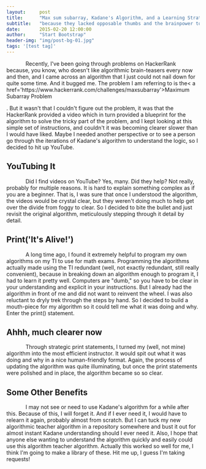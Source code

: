 ```yaml
---
layout:     post
title:      "Max sum subarray, Kadane's Algorithm, and a Learning Strategy"
subtitle:   "because they lacked opposable thumbs and the brainpower to build a space program."
date:       2015-02-20 12:00:00
author:     "Start Bootstrap"
header-img: "img/post-bg-01.jpg"
tags: '[test tag]'
---
```


<p> Recently, I've been going through problems on HackerRank because, you know, who doesn't like algorithmic brain-teasers every now and then, 
and I came across an algorithm that I just could not nail down for quite some time.  And it bugged me.  The problem I am referring to is the< a href='https://www.hackerrank.com/challenges/maxsubarray'>Maximum Subarray Problem</a></p>. But it wasn't that I couldn't figure out the problem, it was that the HackerRank provided a video which in turn provided a blueprint for the algorithm to solve the tricky part of the problem, and I kept looking at this simple set of instructions, and couldn't it was becoming clearer slower than I would have liked. Maybe I needed another perspective or to see a person go through the iterations of Kadane's algorithm to understand the logic, so I decided to hit up YouTube. 

<h2 class="section-heading">YouTubing It</h2>

<p>Did I find videos on YouTube? Yes, many. Did they help? Not really, probably for multiple reasons.  It is hard to explain something complex as if you are a beginner.  
That is, I was sure that once I understood the algorithm, the videos would be crystal clear, but they weren't doing much to help get over the divide from foggy to clear.  
So I decided to bite the bullet and just revisit the original algorithm, meticulously stepping through it detail by detail.</p>


<h2 class="section-heading">Print('It's Alive!')</h2>

<p>A long time ago, I found it extremely helpful to program my own algorithms on my TI to use for math exams. Programming the algorithms actually made using the TI redundant (well, not exactly redundant, 
still really convenient), because in breaking down an algorithm enough to program it, I had to learn it pretty well.  Computers are "dumb," so you have to be clear in your understanding and
explicit in your instructions.  But I already had the algorithm in front of me and did not want to reinvent the wheel.  I was also reluctant to dryly trek through the steps by hand.
So I decided to build a mouth-piece for my algorithm so it could tell me what it was doing and why.  Enter the print() statement. </p>

<h2 class="section-heading">Ahhh, much clearer now</h2>

<p>Through strategic print statements, I turned my (well, not mine) algorithm into the most efficient instructor.  
It would spit out what it was doing and why in a nice human-friendly format.  Again, the process of updating the algorithm was quite illuminating, 
but once the print statements were polished and in place, the algorithm became so so clear.   </p>

<h2 class="section-heading">Some Other Benefits</h2>

<p>I may not see or need to use Kadane's algorithm for a while after this.  Because of this, I will forget it.  And if I ever need it, I would have to relearn it again, probably almost from scratch.
But I can tuck my new algorithmic teacher algorithm in a repository somewhere and bust it out for almost instant Kadane understanding should I ever need it.  Also, I hope that anyone else wanting to understand the algorithm quickly and easily could use this algorithm teacher algorithm.  Actually this worked so well for me, I think I'm going to make a library of these.  
Hit me up, I guess I'm taking requests! </p>

<style>
p {
    text-indent: 50px;
}
</style>
